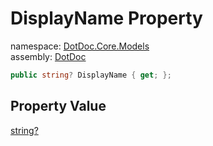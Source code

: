 ﻿# DisplayName Property

namespace: [DotDoc\.Core\.Models](../../DotDoc.Core.Models.md)<br />
assembly: [DotDoc](../../../DotDoc.md)



```csharp
public string? DisplayName { get; };
```

## Property Value

[string?](https://docs.microsoft.com/ja-jp/dotnet/api/System.String)

